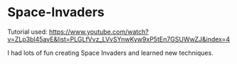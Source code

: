 # Space-Invaders
Tutorial used:
https://www.youtube.com/watch?v=ZLp3bl45avE&list=PLGLfVvz_LVvSYnwKyw9xP5tEn7GSUWwZJ&index=4

I had lots of fun creating Space Invaders and learned new techniques.

